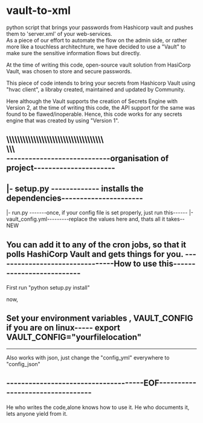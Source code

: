# vault-to-xml
python script that brings your passwords from Hashicorp vault and pushes 
them to 
'server.xml' of your web-services.  
As a piece of our effort to automate the flow on the admin side, or 
rather more like a touchless architechture, we have decided to use a 
"Vault" to
make sure the sensitive information flows but directly. 

At the time of writing this code, open-source vault solution 
from HasiCorp Vault, was chosen to store and secure passwords.

This piece of code intends to bring your secrets from Hashicorp Vault 
using 
"hvac client", a libraby created, maintained and updated by Community.


Here although the Vault supports the creation of Secrets Engine with 
Version 2,
at the time of writing this code, the API  support for the same was found 
to be 
flawed/inoperable. Hence, this code works for any secrets engine that was 
created by using "Version 1".

\\\\\\\\\\\\\\\\\\\\\\\\\\\\\\\\\\\\\\\\\\\\\\\\\\\\\\\\\\\\\\\\\\\\\\\\\
\\\\\\\
----------------------------organisation of project----------------------
-------

|- setup.py ------------- installs the dependencies----------------------
-------
|- run.py  -------once, if your config file is set properly, just run 
this------
|-vault_config.yml---------replace the values here and, thats all it 
takes--NEW

You can add it to any of the cron jobs, so that it polls HashiCorp Vault 
and
                            gets things for you. 
--------------------------------How to use this--------------------------
-------
First run "python setup.py install"

now, 

Set  your environment variables , VAULT_CONFIG 
  if you are on linux-----
  export VAULT_CONFIG="yourfilelocation"
-------------------------------------------------------------------------
-------

Also works with json, just change the "config_yml" everywhere to 
"config_json"

-------------------------------------EOF---------------------------------
-------

He who writes the code,alone knows how to use it.
He who documents it, lets anyone yield from  it.
